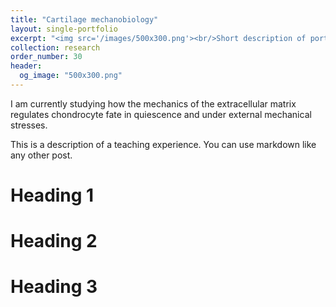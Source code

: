 ```yaml
---
title: "Cartilage mechanobiology"
layout: single-portfolio
excerpt: "<img src='/images/500x300.png'><br/>Short description of portfolio item number 1"
collection: research
order_number: 30
header:
  og_image: "500x300.png"
---
```


I am currently studying how the mechanics of the extracellular matrix regulates chondrocyte fate in quiescence and under external mechanical stresses. 

This is a description of a teaching experience. You can use markdown like any other post.

Heading 1
======

Heading 2
======

Heading 3
======

